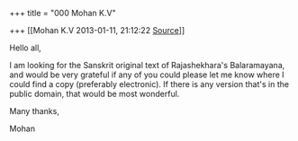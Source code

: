 +++
title = "000 Mohan K.V"

+++
[[Mohan K.V	2013-01-11, 21:12:22 [Source](https://groups.google.com/g/samskrita/c/5Ow1_Ll1jyI)]]



Hello all,

  

I am looking for the Sanskrit original text of Rajashekhara's Balaramayana, and would be very grateful if any of you could please let me know where I could find a copy (preferably electronic). If there is any version that's in the public domain, that would be most wonderful.

  

Many thanks,

Mohan

